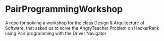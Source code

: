 # PairProgrammingWorkshop
 A repo for solving a workshop for the class Design & Arquitecture of Software, that asked us to solve the  AngryTeacher Problem on HackerRank using Pair programming with the Driver Navigator 
